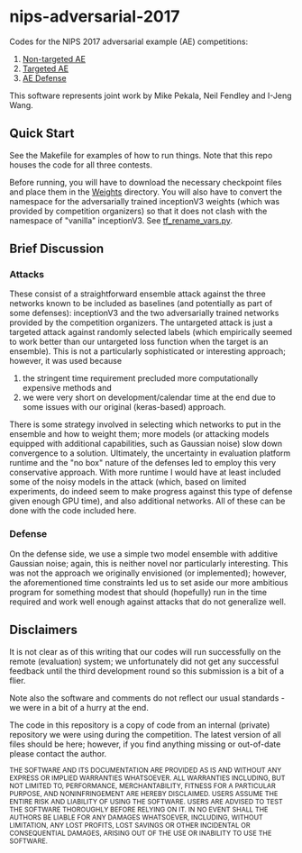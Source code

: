 # nips-adversarial-2017

Codes for the NIPS 2017 adversarial example (AE) competitions:

1.  [Non-targeted AE](https://www.kaggle.com/c/nips-2017-non-targeted-adversarial-attack)
2.  [Targeted AE](https://www.kaggle.com/c/nips-2017-targeted-adversarial-attack)
3.  [AE Defense](https://www.kaggle.com/c/nips-2017-defense-against-adversarial-attack)

This software represents joint work by Mike Pekala, Neil Fendley and I-Jeng Wang.


## Quick Start

See the Makefile for examples of how to run things.  Note that this repo houses the code for all three contests.

Before running, you will have to download the necessary checkpoint files and place them in the [Weights](./Weights) directory.  You will also have to convert the namespace for the adversarially trained inceptionV3 weights (which was provided by competition organizers) so that it does not clash with the namespace of "vanilla" inceptionV3.  See [tf_rename_vars.py](./tf_rename_vars.py).


## Brief Discussion

### Attacks
These consist of a straightforward ensemble attack against the three networks known to be included as baselines (and potentially as part of some defenses): inceptionV3 and the two adversarially trained networks provided by the competition organizers.  The untargeted attack is just a targeted attack against randomly selected labels (which empirically seemed to work better than our untargeted loss function when the target is an ensemble).  This is not a particularly sophisticated or interesting approach; however, it was used because 

1. the stringent time requirement precluded more computationally expensive methods and 
2. we were very short on development/calendar time at the end due to some issues with our original (keras-based) approach.

There is some strategy involved in selecting which networks to put in the ensemble and how to weight them; more models (or attacking models equipped with additional capabilities, such as Gaussian noise) slow down convergence to a solution.  Ultimately, the uncertainty in evaluation platform runtime and the "no box" nature of the defenses led to employ this very conservative approach.    With more runtime I would have at least included some of the noisy models in the attack (which, based on limited experiments, do indeed seem to make progress against this type of defense given enough GPU time), and also additional networks.  All of these can be done with the code included here.


### Defense
On the defense side, we use a simple two model ensemble with additive Gaussian noise; again, this is neither novel nor particularly interesting.  This was not the approach we originally envisioned (or implemented); however, the aforementioned time constraints led us to set aside our more ambitious program for something modest that should (hopefully) run in the time required and work well enough against attacks that do not generalize well.


## Disclaimers

It is not clear as of this writing that our codes will run successfully on the remote (evaluation) system; we unfortunately did not get any successful feedback until the third development round so this submission is a bit of a flier.

Note also the software and comments do not reflect our usual standards - we were in a bit of a hurry at the end.

The code in this repository is a copy of code from an internal (private) repository we were using during the competition. The latest version of all files should be here; however, if you find anything missing or out-of-date please contact the author.

<sub>
THE SOFTWARE AND ITS DOCUMENTATION ARE PROVIDED AS IS AND WITHOUT ANY EXPRESS OR IMPLIED WARRANTIES WHATSOEVER. ALL WARRANTIES INCLUDING, BUT NOT LIMITED TO, PERFORMANCE, MERCHANTABILITY, FITNESS FOR A PARTICULAR PURPOSE, AND NONINFRINGEMENT ARE HEREBY DISCLAIMED. USERS ASSUME THE ENTIRE RISK AND LIABILITY OF USING THE SOFTWARE. USERS ARE ADVISED TO TEST THE SOFTWARE THOROUGHLY BEFORE RELYING ON IT. IN NO EVENT SHALL THE AUTHORS BE LIABLE FOR ANY DAMAGES WHATSOEVER, INCLUDING, WITHOUT LIMITATION, ANY LOST PROFITS, LOST SAVINGS OR OTHER INCIDENTAL OR CONSEQUENTIAL DAMAGES, ARISING OUT OF THE USE OR INABILITY TO USE THE SOFTWARE.
</sub>
